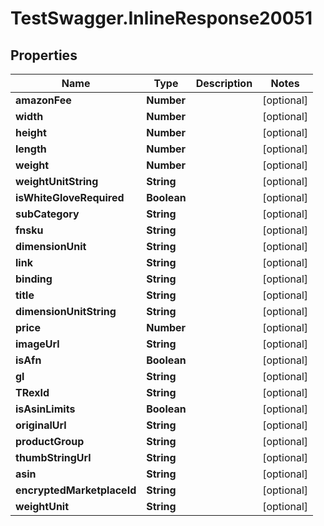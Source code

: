 # TestSwagger.InlineResponse20051

## Properties

Name | Type | Description | Notes
------------ | ------------- | ------------- | -------------
**amazonFee** | **Number** |  | [optional] 
**width** | **Number** |  | [optional] 
**height** | **Number** |  | [optional] 
**length** | **Number** |  | [optional] 
**weight** | **Number** |  | [optional] 
**weightUnitString** | **String** |  | [optional] 
**isWhiteGloveRequired** | **Boolean** |  | [optional] 
**subCategory** | **String** |  | [optional] 
**fnsku** | **String** |  | [optional] 
**dimensionUnit** | **String** |  | [optional] 
**link** | **String** |  | [optional] 
**binding** | **String** |  | [optional] 
**title** | **String** |  | [optional] 
**dimensionUnitString** | **String** |  | [optional] 
**price** | **Number** |  | [optional] 
**imageUrl** | **String** |  | [optional] 
**isAfn** | **Boolean** |  | [optional] 
**gl** | **String** |  | [optional] 
**TRexId** | **String** |  | [optional] 
**isAsinLimits** | **Boolean** |  | [optional] 
**originalUrl** | **String** |  | [optional] 
**productGroup** | **String** |  | [optional] 
**thumbStringUrl** | **String** |  | [optional] 
**asin** | **String** |  | [optional] 
**encryptedMarketplaceId** | **String** |  | [optional] 
**weightUnit** | **String** |  | [optional] 


